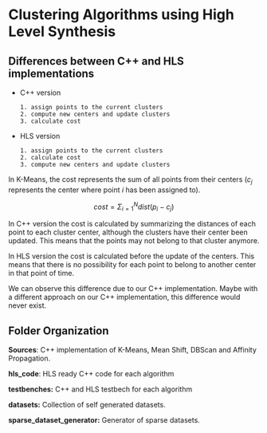 # Clustering Algorithms using High Level Synthesis



## Differences between C++ and HLS implementations

* C++ version 

  ```
  1. assign points to the current clusters
  2. compute new centers and update clusters
  3. calculate cost
  ```

* HLS version 

  ```
  1. assign points to the current clusters
  2. calculate cost
  3. compute new centers and update clusters
  ```

In K-Means, the cost represents the sum of all points from their centers ($c_j$ represents the center where point *i* has been assigned to).


$$
cost = Σ_{i=1}^Ndist(p_i-c_j)
$$


In C++ version the cost is calculated by summarizing the distances of each point to each cluster center, although the clusters have their center been updated. This means that the points may not belong to that cluster anymore.

In HLS version the cost is calculated before the update of the centers. This means that there is no possibility for each point to belong to another center in that point of time.

We can observe this difference due to our C++ implementation. Maybe with a different approach on our C++ implementation, this difference would never exist.

## Folder Organization

**Sources**: C++ implementation of K-Means, Mean Shift, DBScan and Affinity Propagation.

**hls_code**: HLS ready C++ code for each algorithm

**testbenches:** C++ and HLS testbech for each algorithm

**datasets:** Collection of self generated datasets.

**sparse_dataset_generator:** Generator of sparse datasets. 


